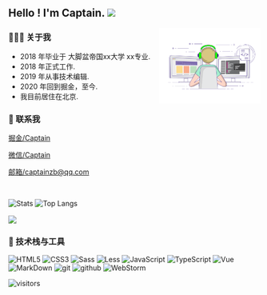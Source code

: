 <h2> Hello ! I'm Captain. <img src="https://images.weserv.nl/?url=https://i0.hdslb.com/bfs/article/ff0c0bdc7abf6ab23b4a80bb6ba98b7d34bbdc10.gif" width="25"></h2>

<img align="right" alt="GIF" src="https://raw.githubusercontent.com/devSouvik/devSouvik/master/gif3.gif" width="40%"/>

<h3> 👨🏻‍💻 关于我 </h3>

- 2018 年毕业于 大脚盆帝国xx大学 xx专业.
- 2018 年正式工作.
- 2019 年从事技术编辑.
- 2020 年回到掘金，至今.
- 我目前居住在北京.

<h3> 💬 联系我</h3>

[掘金/Captain](https://juejin.cn/user/3052665287739005)

[微信/Captain](https://juejin.cn/user/3052665287739005)

[邮箱/captainzb@qq.com](mailto:captainzb@qq.com)

<p align="left">
<img src="https://stats.justsong.cn/api/juejin?id=3052665287739005&theme=dark" alt="" width="48%" />

<img src="https://stats.justsong.cn/api/github?username=captainfod&theme=dark" alt="" width="48%" />
</p>

<p align="left">
<img src="https://github-readme-stats.vercel.app/api?username=captainfod&theme=radical&show_icons=true&include_all_commits=true" alt="Stats" width="54%" />

<img src="https://github-readme-stats.vercel.app/api/top-langs/?username=captainfod&layout=compact&theme=radical" alt="Top Langs" width="44%" />
</p>

<!-- GitHub奖杯🏆 -->
<a href="#gh-light-mode-only"><img align="center" src="https://github-profile-trophy.vercel.app/?username=captainfod&row=1&column=6&no-bg=true" /></a>

<h3> 🔧 技术栈与工具</h3>

![HTML5](https://img.shields.io/badge/html%205-grey?style=for-the-badge&logo=html5&logoColor=white&labelColor=8E2DE2) 
![CSS3](https://img.shields.io/badge/css%203-grey?style=for-the-badge&logo=css3&logoColor=white&labelColor=8E2DE2) 
![Sass](https://img.shields.io/badge/sass-grey?style=for-the-badge&logo=sass&logoColor=white&labelColor=8E2DE2) 
![Less](https://img.shields.io/badge/less-grey?style=for-the-badge&logo=less&logoColor=white&labelColor=8E2DE2) 
![JavaScript](https://img.shields.io/badge/-JavaScript-grey?style=for-the-badge&logo=javascript&logoColor=white&labelColor=8E2DE2) 
![TypeScript](https://img.shields.io/badge/-TypeScript-grey?style=for-the-badge&logo=typescript&logoColor=white&labelColor=8E2DE2) 
![Vue](https://img.shields.io/badge/vue-grey?style=for-the-badge&logo=vue&logoColor=white&labelColor=8E2DE2) 
<br>
![MarkDown](https://img.shields.io/badge/-Markdown-grey?style=for-the-badge&logo=Markdown&logoColor=white&labelColor=8E2DE2) 
![git](https://img.shields.io/badge/-git-grey?style=for-the-badge&logo=git&logoColor=white&labelColor=8E2DE2) 
![github](https://img.shields.io/badge/-github-grey?style=for-the-badge&logo=github&logoColor=white&labelColor=8E2DE2) 
![WebStorm](https://img.shields.io/badge/-WebStorm-grey?style=for-the-badge&logo=WebStorm&logoColor=white&labelColor=8E2DE2) 


<p align="left">
<img src="https://visitor-badge.laobi.icu/badge?page_id=miyuesc" alt="visitors"/>
</p>


